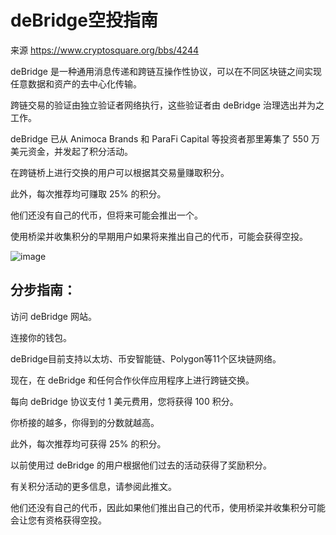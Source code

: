 # deBridge空投指南

来源 https://www.cryptosquare.org/bbs/4244

deBridge 是一种通用消息传递和跨链互操作性协议，可以在不同区块链之间实现任意数据和资产的去中心化传输。 

跨链交易的验证由独立验证者网络执行，这些验证者由 deBridge 治理选出并为之工作。

deBridge 已从 Animoca Brands 和 ParaFi Capital 等投资者那里筹集了 550 万美元资金，并发起了积分活动。 

在跨链桥上进行交换的用户可以根据其交易量赚取积分。 

此外，每次推荐均可赚取 25% 的积分。 

他们还没有自己的代币，但将来可能会推出一个。 

使用桥梁并收集积分的早期用户如果将来推出自己的代币，可能会获得空投。

![image](https://github.com/roomyweb3/airdrops/assets/165030655/7b5af9ae-e028-4634-8b98-33eadbf49b6f)

## 分步指南：

访问 deBridge 网站。

连接你的钱包。

deBridge目前支持以太坊、币安智能链、Polygon等11个区块链网络。

现在，在 deBridge 和任何合作伙伴应用程序上进行跨链交换。

每向 deBridge 协议支付 1 美元费用，您将获得 100 积分。

你桥接的越多，你得到的分数就越高。

此外，每次推荐均可获得 25% 的积分。

以前使用过 deBridge 的用户根据他们过去的活动获得了奖励积分。

有关积分活动的更多信息，请参阅此推文。

他们还没有自己的代币，因此如果他们推出自己的代币，使用桥梁并收集积分可能会让您有资格获得空投。

